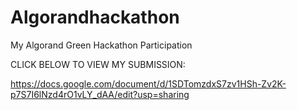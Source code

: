 # Algorandhackathon
My Algorand Green Hackathon Participation

CLICK BELOW TO VIEW MY SUBMISSION:

https://docs.google.com/document/d/1SDTomzdxS7zv1HSh-Zv2K-p7S7I6lNzd4rO1vLY_dAA/edit?usp=sharing
